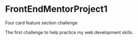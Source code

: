 # FrontEndMentorProject1
Four card feature section challenge


The first challenge to help practice my web development skills. 
